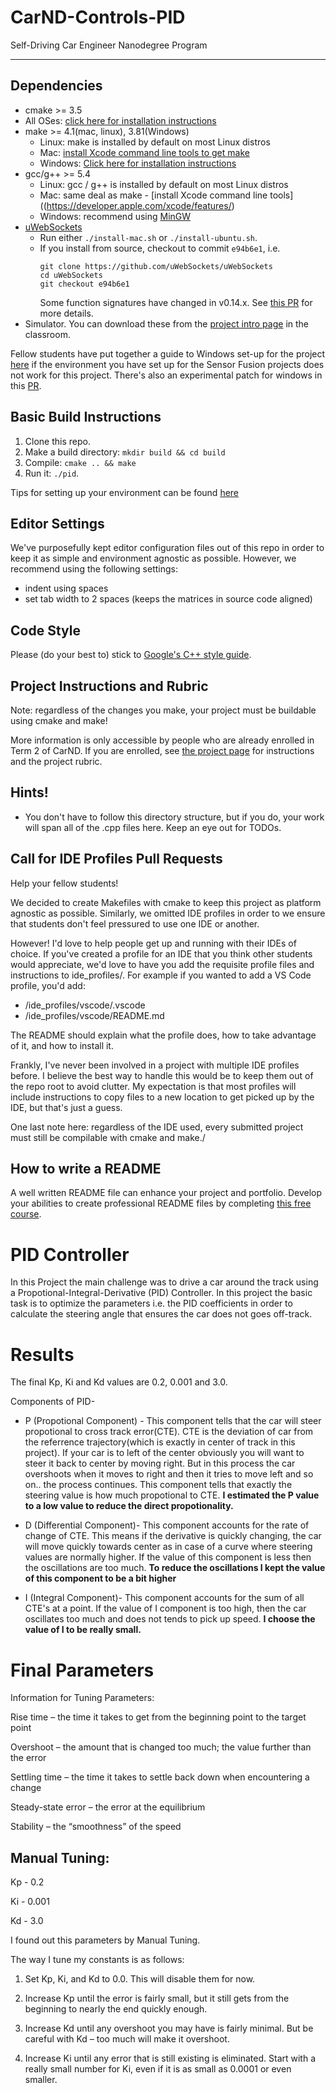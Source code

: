 # CarND-Controls-PID
Self-Driving Car Engineer Nanodegree Program

---

## Dependencies

* cmake >= 3.5
 * All OSes: [click here for installation instructions](https://cmake.org/install/)
* make >= 4.1(mac, linux), 3.81(Windows)
  * Linux: make is installed by default on most Linux distros
  * Mac: [install Xcode command line tools to get make](https://developer.apple.com/xcode/features/)
  * Windows: [Click here for installation instructions](http://gnuwin32.sourceforge.net/packages/make.htm)
* gcc/g++ >= 5.4
  * Linux: gcc / g++ is installed by default on most Linux distros
  * Mac: same deal as make - [install Xcode command line tools]((https://developer.apple.com/xcode/features/)
  * Windows: recommend using [MinGW](http://www.mingw.org/)
* [uWebSockets](https://github.com/uWebSockets/uWebSockets)
  * Run either `./install-mac.sh` or `./install-ubuntu.sh`.
  * If you install from source, checkout to commit `e94b6e1`, i.e.
    ```
    git clone https://github.com/uWebSockets/uWebSockets 
    cd uWebSockets
    git checkout e94b6e1
    ```
    Some function signatures have changed in v0.14.x. See [this PR](https://github.com/udacity/CarND-MPC-Project/pull/3) for more details.
* Simulator. You can download these from the [project intro page](https://github.com/udacity/self-driving-car-sim/releases) in the classroom.

Fellow students have put together a guide to Windows set-up for the project [here](https://s3-us-west-1.amazonaws.com/udacity-selfdrivingcar/files/Kidnapped_Vehicle_Windows_Setup.pdf) if the environment you have set up for the Sensor Fusion projects does not work for this project. There's also an experimental patch for windows in this [PR](https://github.com/udacity/CarND-PID-Control-Project/pull/3).

## Basic Build Instructions

1. Clone this repo.
2. Make a build directory: `mkdir build && cd build`
3. Compile: `cmake .. && make`
4. Run it: `./pid`. 

Tips for setting up your environment can be found [here](https://classroom.udacity.com/nanodegrees/nd013/parts/40f38239-66b6-46ec-ae68-03afd8a601c8/modules/0949fca6-b379-42af-a919-ee50aa304e6a/lessons/f758c44c-5e40-4e01-93b5-1a82aa4e044f/concepts/23d376c7-0195-4276-bdf0-e02f1f3c665d)

## Editor Settings

We've purposefully kept editor configuration files out of this repo in order to
keep it as simple and environment agnostic as possible. However, we recommend
using the following settings:

* indent using spaces
* set tab width to 2 spaces (keeps the matrices in source code aligned)

## Code Style

Please (do your best to) stick to [Google's C++ style guide](https://google.github.io/styleguide/cppguide.html).

## Project Instructions and Rubric

Note: regardless of the changes you make, your project must be buildable using
cmake and make!

More information is only accessible by people who are already enrolled in Term 2
of CarND. If you are enrolled, see [the project page](https://classroom.udacity.com/nanodegrees/nd013/parts/40f38239-66b6-46ec-ae68-03afd8a601c8/modules/f1820894-8322-4bb3-81aa-b26b3c6dcbaf/lessons/e8235395-22dd-4b87-88e0-d108c5e5bbf4/concepts/6a4d8d42-6a04-4aa6-b284-1697c0fd6562)
for instructions and the project rubric.

## Hints!

* You don't have to follow this directory structure, but if you do, your work
  will span all of the .cpp files here. Keep an eye out for TODOs.

## Call for IDE Profiles Pull Requests

Help your fellow students!

We decided to create Makefiles with cmake to keep this project as platform
agnostic as possible. Similarly, we omitted IDE profiles in order to we ensure
that students don't feel pressured to use one IDE or another.

However! I'd love to help people get up and running with their IDEs of choice.
If you've created a profile for an IDE that you think other students would
appreciate, we'd love to have you add the requisite profile files and
instructions to ide_profiles/. For example if you wanted to add a VS Code
profile, you'd add:

* /ide_profiles/vscode/.vscode
* /ide_profiles/vscode/README.md

The README should explain what the profile does, how to take advantage of it,
and how to install it.

Frankly, I've never been involved in a project with multiple IDE profiles
before. I believe the best way to handle this would be to keep them out of the
repo root to avoid clutter. My expectation is that most profiles will include
instructions to copy files to a new location to get picked up by the IDE, but
that's just a guess.

One last note here: regardless of the IDE used, every submitted project must
still be compilable with cmake and make./

## How to write a README
A well written README file can enhance your project and portfolio.  Develop your abilities to create professional README files by completing [this free course](https://www.udacity.com/course/writing-readmes--ud777).

# PID Controller

In this Project the main challenge was to drive a car around the track using a Propotional-Integral-Derivative (PID) Controller. In this project the basic task is to optimize the parameters i.e. the PID coefficients in order to calculate the steering angle that ensures the car does not goes off-track.

# Results
The final Kp, Ki and Kd values are 0.2, 0.001 and 3.0.

Components of PID-

* P (Propotional Component) - This component tells that the car will steer propotional to cross track error(CTE). CTE is the deviation of car from the referrence trajectory(which is exactly in center of track in this project). If your car is to left of the center obviously you will want to steer it back to center by moving right. But in this process the car overshoots when it moves to right and then it tries to move left and so on.. the process continues. This component tells that exactly the steering value is how much propotional to CTE. **I estimated the P value to a low value to reduce the direct propotionality.**

* D (Differential Component)- This component accounts for the rate of change of CTE. This means if the derivative is quickly changing, the car will move quickly towards center as in case of a curve where steering values are normally higher. If the value of this component is less then the oscillations are too much. **To reduce the oscillations I kept the value of this component to be a bit higher**

* I (Integral Component)- This component accounts for the sum of all CTE's at a point. If the value of I component is too high, then the car oscillates too much and does not tends to pick up speed. **I choose the value of I to be really small.**

# Final Parameters

Information for Tuning Parameters:

Rise time – the time it takes to get from the beginning point to the target point

Overshoot – the amount that is changed too much; the value further than the error

Settling time – the time it takes to settle back down when encountering a change

Steady-state error – the error at the equilibrium

Stability – the “smoothness” of the speed

## Manual Tuning:


Kp - 0.2

Ki - 0.001

Kd - 3.0

I found out this parameters by Manual Tuning.  

The way I tune my constants is as follows:

1. Set Kp, Ki, and Kd to 0.0. This will disable them for now.

2. Increase Kp until the error is fairly small, but it still gets from the beginning to nearly the end quickly enough.

3. Increase Kd until any overshoot you may have is fairly minimal. But be careful with Kd – too much will make it overshoot.

4. Increase Ki until any error that is still existing is eliminated. Start with a really small number for Ki, even if it is as small as 0.0001 or even smaller.